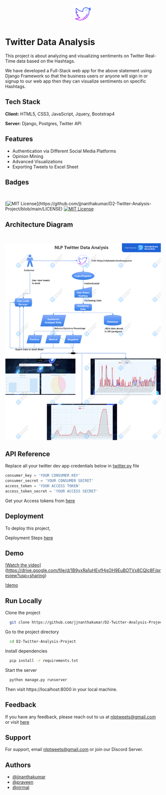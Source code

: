 <div align='center'>

![Logo](media/favicon.ico)
</div>
    
# Twitter Data Analysis

This project is about analyzing and visualizing sentiments on Twitter Real-Time data based on the Hashtags.
<br/>

We have developed a Full-Stack web app for the above statement using Django Framework so that the business users or anyone will sign in or signup to our web app then they can visualize sentiments on specific Hashtags.

## Tech Stack

**Client:** HTML5, CSS3, JavaScript, Jquery, Bootstrap4

**Server:** Django, Postgres, Twitter API


## Features

- Authentication via Different Social Media Platforms
- Opinion Mining
- Advanced Visualizations
- Exporting Tweets to Excel Sheet

  
## Badges

<br/>

[![MIT License](https://img.shields.io/apm/l/atomic-design-ui.svg?)](https://github.com/jjnanthakumar/D2-Twitter-Analysis-Project/blob/main/LICENSE)
[![MIT License](https://img.shields.io/badge/build-passing-brightgreen)](https://github.com/jjnanthakumar/D2-Twitter-Analysis-Project/tree/main/Source%20Code)

## Architecture Diagram
<br/>

![logo](media/architecture.png)
<br/>

## API Reference
Replace all your twitter dev app credentials below in [twitter.py](source%20code/OpinionMining/twitter.py) file

```python
consumer_key = 'YOUR CONSUMER KEY'
consumer_secret = 'YOUR CONSUMER SECRET'
access_token = 'YOUR ACCESS TOKEN'
access_token_secret = 'YOUR ACCESS SECRET'
```

Get your Access tokens from [here](https://developer.twitter.com/en/portal/apps/new)

  
## Deployment

To deploy this project,

Deployment Steps [here](DeploymentSteps.md)

  
## Demo

[!Watch the video](https://drive.google.com/file/d/1B9yxRa1uHEvfHjsOH9EuBOTVx8CQIc8F/preview?usp=sharing)](https://drive.google.com/file/d/1B9yxRa1uHEvfHjsOH9EuBOTVx8CQIc8F/preview?usp=sharing)

[!demo](media/Project%20Demo.mp4)

  
## Run Locally

Clone the project

```bash
  git clone https://github.com/jjnanthakumar/D2-Twitter-Analysis-Project.git
```

Go to the project directory

```bash
  cd D2-Twitter-Analysis-Project
```

Install dependencies

```bash
  pip install -r requirements.txt
```

Start the server

```bash
  python manage.py runserver
```

Then visit https://localhost:8000 in your local machine.

  
## Feedback

If you have any feedback, please reach out to us at nlptweets@gmail.com or visit [here](https://nlptweets.herokuapp.com/contact)

  
## Support

For support, email nlptweets@gmail.com or join our Discord Server.

  
## Authors

- [@jjnanthakumar](https://github.com/jjnanthakumar)
- [@praveen](https://github.com/praveen2900)
- [@nirmal](https://github.com/nirmalkumar12720)
  
